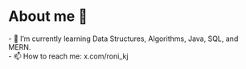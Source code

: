 # About me 👋

<!--
**ronijames008/ronijames008** is a ✨ _special_ ✨ repository because its `README.md` (this file) appears on your GitHub profile.

Here are some ideas to get you started:

- 🔭 I’m currently working on ...
--!>
- 🌱 I’m currently learning Data Structures, Algorithms, Java, SQL, and MERN.<br/>
<!--
- 👯 I’m looking to collaborate on ...
- 🤔 I’m looking for help with ...
- 💬 Ask me about ...
--!>
- 📫 How to reach me: x.com/roni_kj
<!--
- 😄 Pronouns: ...
- ⚡ Fun fact: ...
--!>
